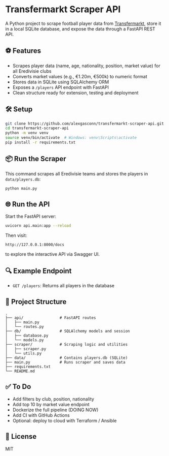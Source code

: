 
# Transfermarkt Scraper API

A Python project to scrape football player data from [Transfermarkt](https://www.transfermarkt.com/), store it in a local SQLite database, and expose the data through a FastAPI REST API.

## ⚽ Features

- Scrapes player data (name, age, nationality, position, market value) for all Eredivisie clubs  
- Converts market values (e.g., €1.20m, €500k) to numeric format  
- Stores data in SQLite using SQLAlchemy ORM  
- Exposes a `/players` API endpoint with FastAPI  
- Clean structure ready for extension, testing and deployment  

## 🛠 Setup

```bash
git clone https://github.com/alexgasconn/transfermarkt-scraper-api.git
cd transfermarkt-scraper-api
python -m venv venv
source venv/bin/activate  # Windows: venv\Scripts\activate
pip install -r requirements.txt
```

## 📦 Run the Scraper

This command scrapes all Eredivisie teams and stores the players in `data/players.db`:

```bash
python main.py
```

## 🌐 Run the API

Start the FastAPI server:

```bash
uvicorn api.main:app --reload
```

Then visit:

```
http://127.0.0.1:8000/docs
```

to explore the interactive API via Swagger UI.

## 🔍 Example Endpoint

- `GET /players`: Returns all players in the database

## 📁 Project Structure

```
.
├── api/                # FastAPI routes
│   ├── main.py
│   └── routes.py
├── db/                 # SQLAlchemy models and session
│   ├── database.py
│   └── models.py
├── scraper/            # Scraping logic and utilities
│   ├── scraper.py
│   └── utils.py
├── data/               # Contains players.db (SQLite)
├── main.py             # Runs scraper and saves data
├── requirements.txt
└── README.md
```

## ✅ To Do

- Add filters by club, position, nationality  
- Add top 10 by market value endpoint  
- Dockerize the full pipeline   (DOING NOW)
- Add CI with GitHub Actions  
- Optional: deploy to cloud with Terraform / Ansible  


## 📄 License

MIT
